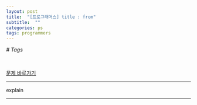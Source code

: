 ```yaml
---
layout: post
title:  "[프로그래머스] title : from"
subtitle:  ""
categories: ps
tags: programmers
---
```


*# Tags*

<br>

[문제 바로가기](https://programmers.co.kr/learn/courses/30/lessons/number)

---

explain

---
<br>

```python

```

